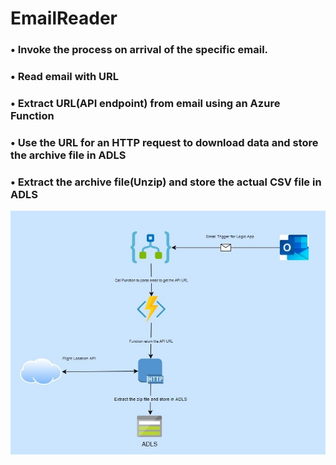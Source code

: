 # EmailReader

### •   Invoke the process on arrival of the specific email.
### •	Read email with URL
### •	Extract URL(API endpoint)  from email using  an Azure Function 
### •	Use the URL for an HTTP request to download data and store the archive file in ADLS
### •	Extract the archive file(Unzip)  and store the actual CSV file in ADLS
![Screenshot](downloadfromemail.jpg)
